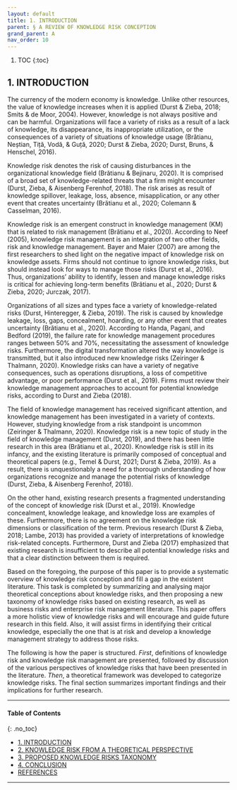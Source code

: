 ```yaml
---
layout: default
title: 1. INTRODUCTION
parent: § A REVIEW OF KNOWLEDGE RISK CONCEPTION  
grand_parent: A
nav_order: 10 
---
```

<style>
.dont-break-out {
  /* These are technically the same, but use both */
  overflow-wrap: break-word;
  word-wrap: break-word;

     -ms-word-break: break-all;
  /* This is the dangerous one in WebKit, as it breaks things wherever */
  word-break: break-all;
  /* Instead use this non-standard one: */
  word-break: break-word;
}

.youtube-container {
    position: relative;
    width: 100%;
    height: 0;
    padding-bottom: 56.25%;
}
.youtube-video {
    position: absolute;
    top: 0;
    left: 0;
    width: 100%;
    height: 100%;
}

</style>

<div class="dont-break-out" markdown="1">

1. TOC
{:toc}

## 1. INTRODUCTION
The currency of the modern economy is knowledge. Unlike other resources, the value of knowledge increases when it is applied (Durst & Zieba, 2018; Smits & de Moor, 2004). However, knowledge is not always positive and can be harmful. Organizations will face a variety of risks as a result of a lack of knowledge, its disappearance, its inappropriate utilization, or the consequences of a variety of situations of knowledge usage (Brătianu, Neștian, Tiță, Vodă, & Guță, 2020; Durst & Zieba, 2020; Durst, Bruns, & Henschel, 2016).

Knowledge risk denotes the risk of causing disturbances in the organizational knowledge field (Brătianu & Bejinaru, 2020). It is comprised of a broad set of knowledge-related threats that a firm might encounter (Durst, Zieba, & Aisenberg Ferenhof, 2018). The risk arises as result of knowledge spillover, leakage, loss, absence, misapplication, or any other event that creates uncertainty (Brătianu et al., 2020; Colemann & Casselman, 2016).

Knowledge risk is an emergent construct in knowledge management (KM) that is related to risk management (Brătianu et al., 2020). According to Neef (2005), knowledge risk management is an integration of two other fields, risk and knowledge management. Bayer and Maier (2007) are among the first researchers to shed light on the negative impact of knowledge risk on knowledge assets. Firms should not continue to ignore knowledge risks, but should instead look for ways to manage those risks (Durst et al., 2016). Thus, organizations’ ability to identify, lessen and manage knowledge risks is critical for achieving long-term benefits (Brătianu et al., 2020; Durst & Zieba, 2020; Jurczak, 2017).

Organizations of all sizes and types face a variety of knowledge-related risks (Durst, Hinteregger, & Zieba, 2019). The risk is caused by knowledge leakage, loss, gaps, concealment, hoarding, or any other event that creates uncertainty (Brătianu et al., 2020). According to Handa, Pagani, and Bedford (2019), the failure rate for knowledge management procedures ranges between 50% and 70%, necessitating the assessment of knowledge risks. Furthermore, the digital transformation altered the way knowledge is transmitted, but it also introduced new knowledge risks (Zeiringer & Thalmann, 2020). Knowledge risks can have a variety of negative consequences, such as operations disruptions, a loss of competitive advantage, or poor performance (Durst et al., 2019). Firms must review their knowledge management approaches to account for potential knowledge risks, according to Durst and Zieba (2018).

The field of knowledge management has received significant attention, and knowledge management has been investigated in a variety of contexts. However, studying knowledge from a risk standpoint is uncommon (Zeiringer & Thalmann, 2020). Knowledge risk is a new topic of study in the field of knowledge management (Durst, 2019), and there has been little research in this area (Brătianu et al., 2020). Knowledge risk is still in its infancy, and the existing literature is primarily composed of conceptual and theoretical papers (e.g., Temel & Durst, 2021; Durst & Zieba, 2019). As a result, there is unquestionably a need for a thorough understanding of how organizations recognize and manage the potential risks of knowledge (Durst, Zieba, & Aisenberg Ferenhof, 2018).

On the other hand, existing research presents a fragmented understanding of the concept of knowledge risk (Durst et al., 2019). Knowledge concealment, knowledge leakage, and knowledge loss are examples of these. Furthermore, there is no agreement on the knowledge risk dimensions or classification of the term. Previous research (Durst & Zieba, 2018; Lambe, 2013) has provided a variety of interpretations of knowledge risk-related concepts. Furthermore, Durst and Zieba (2017) emphasized that existing research is insufficient to describe all potential knowledge risks and that a clear distinction between them is required.

Based on the foregoing, the purpose of this paper is to provide a systematic overview of knowledge risk conception and fill a gap in the existent literature. This task is completed by summarizing and analysing major theoretical conceptions about knowledge risks, and then proposing a new taxonomy of knowledge risks based on existing research, as well as business risks and enterprise risk management literature. This paper offers a more holistic view of knowledge risks and will encourage and guide future research in this field. Also, it will assist firms in identifying their critical knowledge, especially the one that is at risk and develop a knowledge management strategy to address those risks.

The following is how the paper is structured. *First*, definitions of knowledge risk and knowledge risk management are presented, followed by discussion of the various perspectives of knowledge risks that have been presented in the literature. *Then*, a theoretical framework was developed to categorize knowledge risks. The final section summarizes important findings and their implications for further research.

***

#### Table of Contents
{: .no_toc}

<ul><li> <a href="/docs/A/A-REVIEW-OF-KNOWLEDGE-RISK-CONCEPTION-1/">
1. INTRODUCTION</a></li><li> <a href="/docs/A/A-REVIEW-OF-KNOWLEDGE-RISK-CONCEPTION-2/">
2. KNOWLEDGE RISK FROM A THEORETICAL PERSPECTIVE</a></li><li> <a href="/docs/A/A-REVIEW-OF-KNOWLEDGE-RISK-CONCEPTION-3/">
3. PROPOSED KNOWLEDGE RISKS TAXONOMY</a></li><li> <a href="/docs/A/A-REVIEW-OF-KNOWLEDGE-RISK-CONCEPTION-4/">
4. CONCLUSION</a></li><li> <a href="/docs/A/A-REVIEW-OF-KNOWLEDGE-RISK-CONCEPTION-5/">
REFERENCES</a></li></ul>

***

</div>
